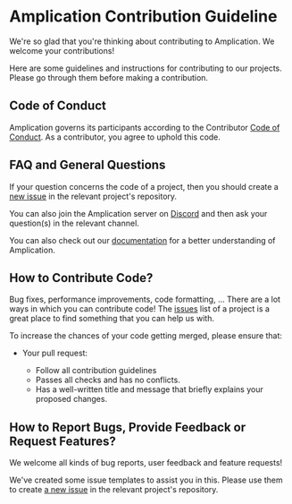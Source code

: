 # Amplication Contribution Guideline

We're so glad that you're thinking about contributing to Amplication. We welcome your contributions!

Here are some guidelines and instructions for contributing to our projects. Please go through them before making a contribution.

## Code of Conduct

Amplication governs its participants according to the Contributor [Code of Conduct](https://github.com/amplication/amplication/blob/master/code_of_conduct.md). As a contributor, you agree to uphold this code. 

## FAQ and General Questions

If your question concerns the code of a project, then you should create a [new issue](https://github.com/amplication/amplication/issues/new/choose) in the relevant project's repository.

You can also join the Amplication server on [Discord]( https://amplication.com/discord) and then ask your question(s) in the relevant channel.

You can also check out our [documentation](https://docs.amplication.com/docs/) for a better understanding of Amplication.

## How to Contribute Code?

Bug fixes, performance improvements, code formatting, ...
There are a lot ways in which you can contribute code!
The [issues](https://github.com/amplication/amplication/issues/) list of a project is a great place to find something that you can help us with.

To increase the chances of your code getting merged, please ensure that:
* Your pull request:

    * Follow all contribution guidelines
    * Passes all checks and has no conflicts.
    * Has a well-written title and message that briefly explains your proposed changes.

## How to Report Bugs, Provide Feedback or Request Features?

We welcome all kinds of bug reports, user feedback and feature requests!

We've created some issue templates to assist you in this. Please use them to create [a new issue](https://github.com/amplication/amplication/issues/new/choose) in the relevant project's repository.
